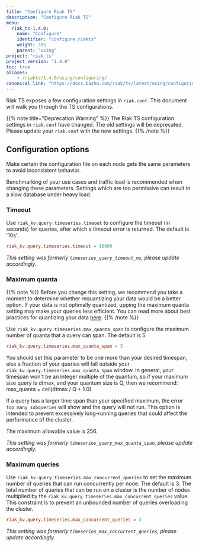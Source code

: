 ```yaml
---
title: "Configure Riak TS"
description: "Configure Riak TS"
menu:
  riak_ts-1.4.0:
    name: "Configure"
    identifier: "configure_riakts"
    weight: 305
    parent: "using"
project: "riak_ts"
project_version: "1.4.0"
toc: true
aliases:
    - /riakts/1.4.0/using/configuring/
canonical_link: "https://docs.basho.com/riak/ts/latest/using/configuring"
---
```



[glossary quanta]: ../../learn/glossary/quanta


Riak TS exposes a few configuration settings in `riak.conf`. This document will walk you through the TS configurations. 

{{% note title="Deprecation Warning" %}}
The Riak TS configuration settings in `riak.conf` have changed. The old settings will be deprecated. Please update your `riak.conf` with the new settings.
{{% /note %}}


## Configuration options

Make certain the configuration file on each node gets the same parameters to avoid inconsistent behavior.

Benchmarking of your use cases and traffic load is recommended when changing these parameters. Settings which are too permissive can result in a slow database under heavy load.

### Timeout

Use `riak_kv.query.timeseries.timeout` to configure the timeout (in seconds) for queries, after which a timeout error is returned. The default is '10s'.

```riak.conf
riak_kv.query.timeseries.timeout = 10000
```

*This setting was formerly `timeseries_query_timeout_ms`, please update accordingly.*


### Maximum quanta

{{% note %}}
Before you change this setting, we recommend you take a moment to determine whether requantizing your data would be a better option. If your data is not optimally quantized, upping the maximum quanta setting may make your queries less efficient. You can read more about best practices for quantizing your data [here](/riak/ts/1.4.0/learn-about/bestpractices/#quantum).
{{% /note %}}


Use `riak_kv.query.timeseries.max_quanta_span` to configure the maximum number of quanta that a query can span. The default is 5.

```riak.conf
riak_kv.query.timeseries.max_quanta_span = 5
```

You should set this parameter to be one more than your desired timespan, else a fraction of your queries will fall outside your `riak_kv.query.timeseries.max_quanta_span` window. In general, your timespan won't be an integer multiple of the quantum, so if your maximum size query is dtmax, and your quantum size is Q, then we recommend: 
max_quanta = ceil(dtmax / Q + 1.0). 

If a query has a larger time span than your specified maximum, the error `too_many_subqueries` will show and the query will not run. This option is intended to prevent excessively long-running queries that could affect the performance of the cluster.

The maximum allowable value is 256.

*This setting was formerly `timeseries_query_max_quanta_span`, please update accordingly.*


### Maximum queries

Use `riak_kv.query.timeseries.max_concurrent_queries` to set the maximum number of queries that can run concurrently per node. The default is 3. The total number of queries that can be run on a cluster is the number of nodes multiplied by the `riak_kv.query.timeseries.max_concurrent_queries` value. This constraint is to prevent an unbounded number of queries overloading the cluster.

```riak.conf
riak_kv.query.timeseries.max_concurrent_queries = 3
```

*This setting was formerly `timeseries_max_concurrent_queries`, please update accordingly.*
